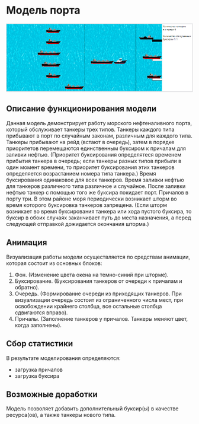 Модель порта
============

![screenshot](screen.png?raw=true)

Описание функционирования модели
--------------------------------
Данная модель демонстрирует работу морского нефтеналивного порта, который обслуживает танкеры трех типов. Танкеры каждого типа прибывают в порт по случайным законам, различным для каждого типа. Танкеры прибывают на рейд (встают в очередь), затем в порядке приоритетов перемещаются единственным буксиром к причалам для заливки нефтью. (Приоритет буксирования определятеся временем прибытия танкера в очередь; если танкеры разных типов прибыли в один момент времени, то приоритет буксирования этих танкеров определяется возрастанием номера типа танкера.) Время буксирования одинаковое для всех танкеров. Время заливки нефтью для танкеров различного типа различное и случайное. После заливки нефтью танкер с помощью того же буксира покидает порт. Причалов в порту три. В этом районе моря периодически возникает шторм во время которого буксировка танкеров запрещена. (Если шторм возникает во время буксирования танкера или хода пустого буксира, то буксир в обоих случаях заканчивает путь до места назначения, а перед следующей отправкой дожидается окончания шторма.)

Анимация
--------
Визуализация работы модели осуществляется по средствам анимации, которая состоит из основных блоков:

1. Фон. (Изменение цвета окена на темно-синий при шторме).
2. Буксирование. (Буксирования танкеров от очереди к причалам и обратно).
3. Очередь. (Формирование очереди из приходящих танкеров. При визуализации очередь состоит из ограниченного числа мест, при освобождении крайнего столбца, все остальные столбца сдвигаются вправо).
4. Причалы. (Заполнение танкеров у причалов. Танкеры меняют цвет, когда заполнены).

Сбор статистики
---------------
В результате моделирования определяются:
- загрузка причалов
- загрузка буксира

Возможные доработки
-------------------
Модель позволяет добавить дополнительный буксир(ы) в качестве ресурса(ов), а также танкеры нового типа.
